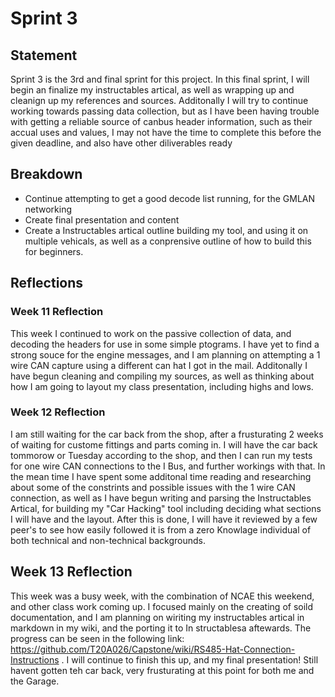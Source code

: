 # Sprint 3

## Statement

Sprint 3 is the 3rd and final sprint for this project. In this final sprint, I will begin an finalize my instructables artical, as well as wrapping up and cleanign up my references and sources. Additonally I will try to continue working towards passing data collection, but as I have been having trouble with getting a reliable source of canbus header information, such as their accual uses and values, I may not have the time to complete this before the given deadline, and also have other diliverables ready

## Breakdown

* Continue attempting to get a good decode list running, for the GMLAN networking
* Create final presentation and content
* Create a Instructables artical outline building my tool, and using it on multiple vehicals, as well as a conprensive outline of how to build this for beginners.

## Reflections

### Week 11 Reflection
This week I continued to work on the passive collection of data, and decoding the headers for use in some simple ptograms. I have yet to find a strong souce for the engine messages, and I am planning on attempting a 1 wire CAN capture using a different can hat I got in the mail. Additonally I have begun cleaning and compiling my sources, as well as thinking about how I am going to layout my class presentation, including highs and lows. 

### Week 12 Reflection
I am still waiting for the car back from the shop, after a frusturating 2 weeks of waiting for custome fittings and parts coming in. I will have the car back tommorow or Tuesday according to the shop, and then I can run my tests for one wire CAN connections to the I Bus, and further workings with that. In the mean time I have spent some additonal time reading and researching about some of the constrints and possible issues with the 1 wire CAN connection, as well as I have begun writing and parsing the Instructables Artical, for building my "Car Hacking" tool including deciding what sections I will have and the layout. After this is done, I will have it reviewed by a few peer's to see how easily followed it is from a zero Knowlage individual of both technical and non-technical backgrounds. 

## Week 13 Reflection
This week was a busy week, with the combination of NCAE this weekend, and other class work coming up. I focused mainly on the creating of soild documentation, and I am planning on wiriting my instructables artical in markdown in my wiki, and the porting it to In structablesa aftewards. The progress can be seen in the following link: https://github.com/T20A026/Capstone/wiki/RS485-Hat-Connection-Instructions . I will continue to finish this up, and my final presentation! Still havent gotten teh car back, very frusturating at this point for both me and the Garage.
